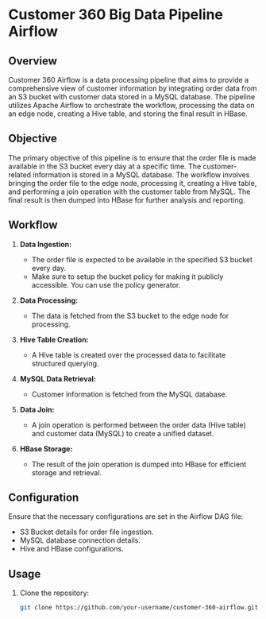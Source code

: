 # Customer 360  Big Data Pipeline Airflow

## Overview

Customer 360 Airflow is a data processing pipeline that aims to provide a comprehensive view of customer information by integrating order data from an S3 bucket with customer data stored in a MySQL database. The pipeline utilizes Apache Airflow to orchestrate the workflow, processing the data on an edge node, creating a Hive table, and storing the final result in HBase.

## Objective

The primary objective of this pipeline is to ensure that the order file is made available in the S3 bucket every day at a specific time. The customer-related information is stored in a MySQL database. The workflow involves bringing the order file to the edge node, processing it, creating a Hive table, and performing a join operation with the customer table from MySQL. The final result is then dumped into HBase for further analysis and reporting.

## Workflow

1. **Data Ingestion:**
   - The order file is expected to be available in the specified S3 bucket every day.
   - Make sure to setup the bucket policy for making it publicly accessible. You can use the policy generator.

2. **Data Processing:**
   - The data is fetched from the S3 bucket to the edge node for processing.

3. **Hive Table Creation:**
   - A Hive table is created over the processed data to facilitate structured querying.

4. **MySQL Data Retrieval:**
   - Customer information is fetched from the MySQL database.

5. **Data Join:**
   - A join operation is performed between the order data (Hive table) and customer data (MySQL) to create a unified dataset.

6. **HBase Storage:**
   - The result of the join operation is dumped into HBase for efficient storage and retrieval.

## Configuration

Ensure that the necessary configurations are set in the Airflow DAG file:

- S3 Bucket details for order file ingestion.
- MySQL database connection details.
- Hive and HBase configurations.

## Usage

1. Clone the repository:

   ```bash
   git clone https://github.com/your-username/customer-360-airflow.git
